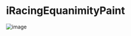 # iRacingEquanimityPaint

![image](https://github.com/Robertsmania/iRacingEquanimityPaint/assets/11642124/c4ad133f-a83d-46b6-b557-ddd66b786b66)
